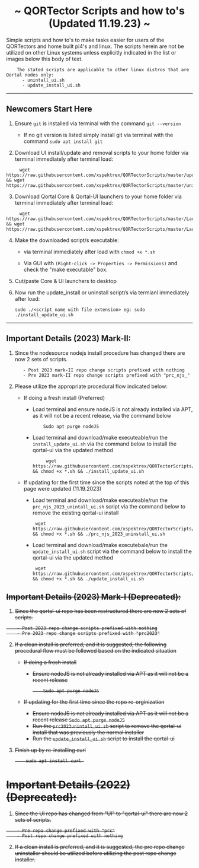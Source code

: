 
<h1 align="center">
~ QORTector Scripts and how to's (Updated 11.19.23) ~
</h1>

<p>
Simple scripts and how to's to make tasks easier for users of the QORTectors and home built pi4's and linux.
The scripts herein are not be utilized on other Linux systems unless explicitly indicated in the list or images below this body of text.
</p>

```
    The stated scripts are applicable to other linux distros that are Qortal nodes only:
      - unintall_ui.sh
      - update_install_ui.sh
```
---

## Newcomers Start Here

1. Ensure `git` is installed via terminal with the command `git --version`
    - If no git version is listed simply install git via terminal with the command `sudo apt install git`

3. Download UI install/update and removal scripts to your home folder via terminal immediately after terminal load:
```
     wget https://raw.githubusercontent.com/xspektrex/QORTectorScripts/master/update_install_ui.sh && wget https://raw.githubusercontent.com/xspektrex/QORTectorScripts/master/uninstall_ui.sh
```

3. Download Qortal Core & Qortal-UI launchers to your home folder via terminal immediately after terminal load:
```
     wget https://raw.githubusercontent.com/xspektrex/QORTectorScripts/master/Launch_Core.sh && wget https://raw.githubusercontent.com/xspektrex/QORTectorScripts/master/Launch_UI.sh
```

4. Make the downloaded script/s executable:

    - via terminal immediately after load with  `chmod +x *.sh`

    - Via GUI with  `(Right-click -> Properties -> Permissions)` and check the "make executable" box.

6. Cut/paste Core & UI launchers to desktop

7. Now run the update_install or uninstall script/s via termianl immediately after load:
   ```
   sudo ./<script name with file extension> eg: sudo ./install_update_ui.sh
   ```

---

## Important Details (2023) Mark-II:

1. Since the nodesource nodejs install procedure has changed there are now 2 sets of scripts.

    ```
       - Post 2023 mark-II repo change scripts prefixed with nothing
       - Pre 2023 mark-II repo change scripts prefixed with "prc_njs_"
    ```

3.  Please utilize the appropriate procedural flow indicated below:
    - If doing a fresh install (Preferred)
        - Load terminal and ensure nodeJS is not already installed via APT, as it will not be a recent release, via the command below
           ```
               Sudo apt purge nodeJS
           ```
       - Load terminal and download/make executeable/run the `install_update_ui.sh` via the command below to install the qortal-ui via the updated method
         ```
              wget https://raw.githubusercontent.com/xspektrex/QORTectorScripts/master/install_update_ui.sh && chmod +x *.sh && ./install_update_ui.sh
         ```
      
    - If updating for the first time since the scripts noted at the top of this page were updated (11.19.2023)
        - Load terminal and download/make executeable/run the `prc_njs_2023_unintall_ui.sh` script via the command below to remove the existing qortal-ui install
             ```
              wget https://raw.githubusercontent.com/xspektrex/QORTectorScripts/master/prc_njs_2023_uninstall_ui.sh && chmod +x *.sh && ./prc_njs_2023_uninstall_ui.sh
             ```
        - Load terminal and download/make executebale/run the `update_install_ui.sh` script via the command below to install the qortal-ui via the updated method
             ```
              wget https://raw.githubusercontent.com/xspektrex/QORTectorScripts/master/update_install_ui.sh && chmod +x *.sh && ./update_install_ui.sh
             ```

## <strike>Important Details (2023) Mark-I (Deprecated):

1. Since the qortal-ui repo has been restructured there are now 2 sets of scripts.

```
    - Post 2023 repo change scripts prefixed with nothing
    - Pre 2023 repo change scripts prefixed with "prc2023"
```

2.  If a clean install is preferred, and it is suggested, the following procedural flow must be followed based on the indicated situation
    - If doing a fresh install 
        - Ensure nodeJS is not already installed via APT as it will not be a recent release
           ```
               Sudo apt purge nodeJS
           ```
      
    - If updating for the first time since the repo re-orginization
        - Ensure nodeJS is not already installed via APT as it will not be a recent release
              ```
                Sudo apt purge nodeJS
              ```
        - Run the `prc2023unintall_ui.sh` script to remove the qortal-ui install that was previously the normal installer
        - Run the `update_install_ui.sh` script to install the qortal-ui
        
3. Finish up by re-installing curl
   
           sudo apt install curl 


    
# Important Details (2022) (Deprecated):

1. Since the UI repo has changed from "UI" to "qortal-ui" there are now 2 sets of scripts.

```
    - Pre repo change prefixed with "prc"
    - Post repo change prefixed with nothing
```
    
2.  If a clean install is preferred, and it is suggested, the pre repo change uninstaller should be utilized before utilizing the post repo change installer.


